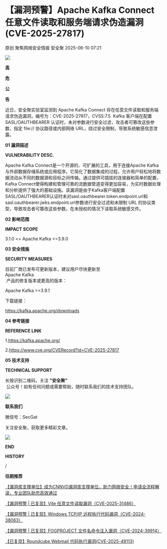 #  【漏洞预警】Apache Kafka Connect 任意文件读取和服务端请求伪造漏洞(CVE-2025-27817)  
原创 聚焦网络安全情报  安全聚   2025-06-10 07:21  
  
![](https://mmbiz.qpic.cn/sz_mmbiz_gif/Icw1mW4eH3fGjq28SHy79SEcdRGT7ZsCxicdkcJevVicIVGdZBR0dYjze8G3YwUEkcH9WgQ1KhficepoIpSk64Atw/640?wx_fmt=gif&from=appmsg "")  
  
  
**高**  
  
**危**  
  
**公**  
  
**告**  
  
  
  
近日，安全聚实验室监测到 Apache Kafka Connect 存在任意文件读取和服务端请求伪造漏洞，编号为：CVE-2025-27817，CVSS:7.5  Kafka 客户端在配置 SASL/OAUTHBEARER 认证时，未对参数进行安全过滤，攻击者可篡改这些参数，指定 file:// 协议路径或内部网络 URL，绕过安全限制，导致系统敏感信息泄露。  
  
  
**01 漏洞描述**  
  
  
  
**VULNERABILITY DESC.**  
  
  
  
  
Apache Kafka Connect是一个开源的、可扩展的工具，用于连接Apache Kafka与外部数据存储系统或应用程序。它简化了数据集成的过程，允许用户轻松地将数据流动从不同的数据源和目标之间传输。通过提供可插拔的连接器和简单的配置，Kafka Connect使得构建和管理可靠的流数据管道变得更加容易，为实时数据处理和分析提供了强大的基础设施。该漏洞是由于Kafka客户端配置SASL/OAUTHBEARER认证时未对sasl.oauthbearer.token.endpoint.url和sasl.oauthbearer.jwks.endpoint.url参数进行安全过滤和未限制 URL 的协议类型，导致攻击者可篡改这些参数，在未授权的情况下读取系统敏感文件。  
  
  
**02 影响范围**  
  
  
  
**IMPACT SCOPE**  
  
  
  
  
3.1.0 <= Apache Kafka <=3.9.0  
  
  
**03 安全措施**  
  
  
  
**SECURITY MEASURES**  
  
  
  
  
目前厂商已发布可更新版本，建议用户尽快更新至   
Apache Kafka  
 产品的修复版本或更高的版本：  
  
  
Apache Kafka >=3.9.1  
  
  
下载链接：  
  
https://kafka.apache.org/downloads  
  
  
**04 参考链接**  
  
  
  
**REFERENCE LINK**  
  
  
  
  
1.https://kafka.apache.org/  
  
2.https://www.cve.org/CVERecord?id=CVE-2025-27817  
  
  
**05 技术支持**  
  
  
  
**TECHNICAL SUPPORT**  
  
  
  
  
长按识别二维码，关注 **"安全聚"**  
 公众号！如有任何问题或需要帮助，随时联系我们的技术支持团队。  
  
  
![](https://mmbiz.qpic.cn/sz_mmbiz_jpg/Icw1mW4eH3fGjq28SHy79SEcdRGT7ZsCBTiaicF2ia4P7iaZMaM3OPbrLG64Lia2tjS9TrSyn4FOS5D2o1vIfCEf8Cw/640?wx_fmt=jpeg&from=appmsg "")  
  
**联系我们**  
  
微信号：SecGat  
  
关注安全聚，获取更多精彩文章。  
  
  
  
  
  
![](https://mmbiz.qpic.cn/sz_mmbiz_gif/Icw1mW4eH3fGjq28SHy79SEcdRGT7ZsCRtb8nIoYiadnGwptIJHdeGVOEEFuibuXZBhMvw8OmlsMJB7kG0zuazgA/640?wx_fmt=gif&from=appmsg "")  
  
**END**  
  
  
  
  
**HISTORY**  
  
/  
  
**往期推荐**  
  
[【漏洞库支撑单位】成为CNNVD漏洞库支撑单位，助力网络安全！申请全流程解读，专业团队助您高效通过](https://mp.weixin.qq.com/s?__biz=MzkyNzQzNDI5OQ==&mid=2247486661&idx=1&sn=bde83cb31639f48a4db14ef0d3d49291&scene=21#wechat_redirect)  
  
  
  
[【漏洞预警 | 已复现】Vite 任意文件读取漏洞（CVE-2025-31486）](https://mp.weixin.qq.com/s?__biz=MzkyNzQzNDI5OQ==&mid=2247486667&idx=1&sn=0aa6e0b666110b7eb82210b769e8e216&scene=21#wechat_redirect)  
  
  
  
[【漏洞预警 | 已复现】Windows TCP/IP 远程执行代码漏洞（CVE-2024-38063）](https://mp.weixin.qq.com/s?__biz=MzkyNzQzNDI5OQ==&mid=2247486614&idx=1&sn=dc1e21747d876cf3bf58ade5a6b64cab&scene=21#wechat_redirect)  
  
  
  
[【漏洞预警 | 已复现】FOGPROJECT 文件名命令注入漏洞（CVE-2024-39914）](https://mp.weixin.qq.com/s?__biz=MzkyNzQzNDI5OQ==&mid=2247486405&idx=1&sn=dfa7ce2bc783c81365d21815a76f39c7&scene=21#wechat_redirect)  
  
  
  
[【已复现】Roundcube Webmail 代码执行漏洞(CVE-2025-49113)](https://mp.weixin.qq.com/s?__biz=MzkyNzQzNDI5OQ==&mid=2247486697&idx=1&sn=8286bc3f6b40a00154d5b7cd13c4dd8a&scene=21#wechat_redirect)  
  
  
  
  
  
